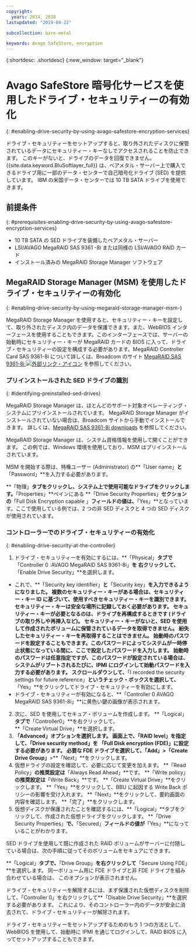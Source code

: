 ```yaml
---
copyright:
  years: 2014, 2018
lastupdated: "2019-04-22"

subcollection: bare-metal

keywords: Avago SafeStore, encryption
---
```


{:shortdesc: .shortdesc}
{:new_window: target="_blank"}

# Avago SafeStore 暗号化サービスを使用したドライブ・セキュリティーの有効化
{: #enabling-drive-security-by-using-avago-safestore-encryption-services}

ドライブ・セキュリティーをセットアップすると、取り外されたディスクに保管されているデータにセキュリティー・キーなしでアクセスされることを防止できます。 このキーがないと、ドライブのデータを回復できません。 {{site.data.keyword.BluSoftlayer_full}} は、ベアメタル・サーバー上で購入できるドライブ用に一部のデータ・センターで自己暗号化ドライブ (SED) を提供しています。 IBM の米国データ・センターでは 10 TB SATA ドライブを使用できます。

## 前提条件
{: #prerequisites-enabling-drive-security-by-using-avago-safestore-encryption-services}

* 10 TB SATA の SED ドライブを装備したベアメタル・サーバー
* LSI/AVAGO MegaRAID SAS 9361 -8i または同様の LSI/AVAGO RAID カード
* インストール済みの MegaRAID Storage Manager ソフトウェア

## MegaRAID Storage Manager (MSM) を使用したドライブ・セキュリティーの有効化
{: #enabling-drive-security-by-using-megaraid-storage-manager-msm-}

MegaRAID Storage Manager を使用すると、セキュリティー・キーを設定して、取り外されたディスク内のデータを保護できます。また、WebBIOS インターフェースを使用することもできます。このインターフェースでは、サーバーの始動時にセキュリティー・キーが MegaRAID カードの BIOS に入って、ドライブ・セキュリティーの設定を構成する必要があります。MegaRAID Controller Card SAS 9361-8i について詳しくは、Broadcom のサイト [MegaRAID SAS 9361-8i ![外部リンク・アイコン](../../icons/launch-glyph.svg "外部リンク・アイコン")](https://www.broadcom.com/products/storage/raid-controllers/megaraid-sas-9361-8i#documentation) を参照してください。

### プリインストールされた SED ドライブの識別
{: #identifying-preinstalled-sed-drives}

MegaRAID Storage Manager は、ほとんどのサポート対象オペレーティング・システムにプリインストールされています。 MegaRAID Storage Manager がインストールされていない場合は、Broadcom サイトから手動でインストールできます。 詳しくは、[MegaRAID SAS 9361-8i downloads](https://www.broadcom.com/products/storage/raid-controllers/megaraid-sas-9361-8i#downloads) を参照してください。

MegaRAID Storage Manager は、システム資格情報を使用して開くことができます。 この例では、Windows 環境を使用しており、MSM はプリインストールされています。

MSM を開始する際は、特権ユーザー (Administrator) の**「User name」**と**「Password」**を入力する必要があります。

**「物理」**タブをクリックし、システム上で使用可能なドライブをクリックします。**「Properties」**ペインにある
**「Drive Security Properties」**セクションの**「Full Disk Encryption capable 」**フィールドの値は、**「Yes」**となっています。ここで使用している例では、2 つの非 SED ディスクと 4 つの SED ディスクが使用されています。

### コントローラーでのドライブ・セキュリティーの有効化
{: #enabling-drive-security-at-the-controller}

1. ドライブ・セキュリティーを有効にするには、**「Physical」**タブで**「Controller 0 :AVAGO MegaRAID SAS 9361-8i」**を
右クリックして、**「Enable Drive Security」**を選択します。
  * これで、**「Security key identifier」**と**「Security key」**を入力できるようになりました。 複数のセキュリティー・キーがある場合は、セキュリティー・キー ID に基づいて、使用すべきセキュリティー・キーを識別できます。セキュリティー・キーは安全な場所に記録しておく必要があります。 セキュリティー・キーが必要となるのは、ドライブを再構成するときです (ドライブの取り外しや再挿入など)。 セキュリティー・キーがないと、SED を使用して作成されたボリュームに保管されているデータを取得できません。 紛失したセキュリティー・キーを再取得することはできません。 始動時のパスワードを設定することもできます。このパスワードによってシステムが一時停止状態になっている間に、ここで設定したパスワードを入力します。 始動時のパスワードは任意指定ですが、このパスワードが設定されている場合は、システムがリブートされるたびに、IPMI にログインして始動パスワードを入力する必要があります。 スクロールダウンして、**「I recorded the security settings for future reference」**というチェック・ボックスを選択して、**「Yes」**をクリックしてドライブ・セキュリティーを有効にします。
  * ドライブ・セキュリティーが有効になると、**「Controller 0 AVAGO MegaRAID SAS 9361-8i」**に黄色い鍵の画像が表示されます。
2. 次に、SED を使用してセキュア・ボリュームを作成します。 **「Logical」**タブで**「Controller0」**を右クリックして、  
**「Create Virtual Drive」**を選択します。
3. **「Advanced」**オプションを選択します。 画面上で、**「RAID level」**を指定して、**「Drive security method」**を
**「Full Disk encryption (FDE)」**に設定する必要があります。 必要な FDE ドライブを選択して、**「Add」**>**「Create Drive Group」**>**「Next」**をクリックします。
4. 仮想ドライブの設定を確認して、必要に応じて変更を加えます。 **「Read Policy」**の推奨設定は**「Always Read Ahead」**です。 **「Write policy」**の推奨設定は**「Write Back」**です。 **「Create Virtual Drive」**をクリックします。 **「Yes」**をクリックして、BBU に起因する Write Back ポリシーの影響を受け入れます。 **「Next」**をクリックして、要約画面の内容を確認します。 **「完了」**をクリックします。
5. 仮想ディスクが保護されたことを確認するには、**「Logical」**タブをクリックして、作成された仮想ドライブをクリックします。 **「Drive Security Properties」**で、**「Secured」**フィールドの値が**「Yes」**になっていることがわかります。

SED ドライブを使用して既に作成された RAID ボリュームがサーバーに付随している場合は、次の手順に従ってそのボリュームをセキュアにできます。

**「Logical」**タブで、**「Drive Group」**を右クリックして**「Secure Using FDE」**を選択します。 同一ボリューム用に FDE ドライブと非 FDE ドライブを組み合わせている場合は、
このオプションが表示されません。

ドライブ・セキュリティーを解除するには、まず保護された仮想ディスクを削除して、「Controller 0」を右クリックして**「Disable Drive Security」**を選択する必要があります。 これにより、そのコントローラー内のデータが安全に消去されて、ドライブ・セキュリティーが解除されます。

ドライブ・セキュリティーをセットアップするためのもう 1 つの方法として、WebBIOS を使用して、始動時に IPMI を通じてログインして、RAID BIOS に入ってセットアップすることもできます。<!--For more information, see **Avago SafeStore Encryption Services** in the **12 Gb/s MegaRAID SAS Software User Guide**.-->
